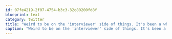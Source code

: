 ```yaml
---
id: 07fe4219-2f07-4754-b3c3-32c80200fd8f
blueprint: text
category: twitter
title: "Weird to be on the 'interviewer' side of things. It's been a while."
caption: "Weird to be on the 'interviewer' side of things. It's been a while."
---
```


